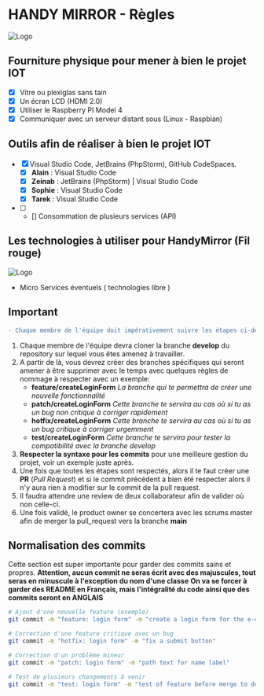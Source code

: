 # HANDY MIRROR - Règles

![Logo](https://github.com/alain-guillon-it/HandyMirror-Documents/blob/main/logo/HM.jpg)

## Fourniture physique pour mener à bien le projet IOT

-   [x] Vitre ou plexiglas sans tain
-   [x] Un écran LCD (HDMI 2.0)
-   [x] Utiliser le Raspberry PI Model 4
-   [x] Communiquer avec un serveur distant sous (Linux - Raspbian)

## Outils afin de réaliser à bien le projet IOT

-   [x] Visual Studio Code, JetBrains (PhpStorm), GitHub CodeSpaces.
    -   [x] **Alain** : Visual Studio Code
    -   [x] **Zeinab** : JetBrains (PhpStorm) | Visual Studio Code
    -   [x] **Sophie** : Visual Studio Code
    -   [x] **Tarek** : Visual Studio Code
-   [ ] -   [] Consommation de plusieurs services (API)

## Les technologies à utiliser pour HandyMirror (Fil rouge)

![Logo](https://github.com/alain-guillon-it/HandyMirror-Documents/blob/main/screenshots/Technologies_used.png)

-   Micro Services éventuels ( technologies libre )

## Important

```diff
- Chaque membre de l'équipe doit impérativement suivre les étapes ci-dessous afin de mener à bien ce projet dans des conditions optimal.
```

1. Chaque membre de l'équipe devra cloner la branche **develop** du repository sur lequel vous êtes amenez à travailler.
2. A partir de là, vous devrez créer des branches spécifiques qui seront amener à être supprimer avec le temps avec quelques règles de nommage à respecter avec un exemple:
    - **feature/createLoginForm** _La branche qui te permettra de créer une nouvelle fonctionnalité_
    - **patch/createLoginForm** _Cette branche te servira au cas où si tu as un bug non critique à corriger rapidement_
    - **hotfix/createLoginForm** _Cette branche te servira au cas où si tu as un bug critique à corriger urgemment_
    - **test/createLoginForm** _Cette branche te servira pour tester la compatibilité avec la branche develop_
3. **Respecter la syntaxe pour les commits** pour une meilleure gestion du projet, voir un exemple juste après.
4. Une fois que toutes les étapes sont respectés, alors il te faut créer une **PR** (_Pull Request_) et si le commit précédent a bien été respecter alors il n'y aura rien à modifier sur le commit de la pull request.
5. Il faudra attendre une review de deux collaborateur afin de valider où non celle-ci.
6. Une fois validé, le product owner se concertera avec les scrums master afin de merger la pull_request vers la branche **main**

## Normalisation des commits

Cette section est super importante pour garder des commits sains et propres.
**Attention, aucun commit ne seras écrit avec des majuscules, tout seras en minuscule à l'exception du nom d'une classe**
**On va se forcer à garder des README en Français, mais l'intégralité du code ainsi que des commits seront en ANGLAIS**

```sh
# Ajout d'une nouvelle feature (exemple)
git commit -m "feature: login form" -m "create a login form for the e-commerce"

# Correction d'une feature critique avec un bug
git commit -m "hotfix: login form" -m "fix a submit button"

# Correction d'un problème mineur
git commit -m "patch: login form" -m "path text for name label"

# Test de plusieurs changements à venir
git commit -m "test: login form" -m "test of feature before merge to develop branch"
```
